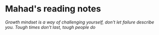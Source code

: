 # Mahad's reading notes

_Growth mindset is a way of challenging yourself, don't let failure describe you. Tough times don't last, tough people do_
